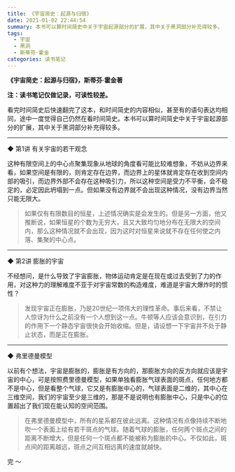 ```yaml
---
title: 《宇宙简史：起源与归宿》
date: 2021-01-02 22:44:54
summary: 本书可以算时间简史中关于宇宙起源部分的扩展，其中关于黑洞部分补充得较多。
tags:
  - 宇宙
  - 黑洞
  - 斯蒂芬·霍金
categories: 读书笔记
---
```


**《宇宙简史：起源与归宿》，斯蒂芬·霍金著**

**注：读书笔记仅做记录，可读性较差。**

看完时间简史后快速翻完了这本，和时间简史的内容相似，甚至有的语句表达均相同，途中一度觉得自己仍然在看时间简史。本书可以算时间简史中关于宇宙起源部分的扩展，其中关于黑洞部分补充得较多。

---

◆ 第1讲 有关宇宙的若干观念

这种有限空间上的中心点聚集现象从地球的角度看可能比较难想象，不妨从边界来看，如果空间是有限的，则肯定存在边界，而边界上的星体就肯定存在收到空间内部的吸引，而边界外部不会存在这种吸引力，所以这种空间是受力不平衡，会不稳定的，必定因此坍塌到一点。但如果没有边界就不会出现这种情况，没有边界当然只能无限大。

> 如果仅有有限数目的恒星，上述情况确实是会发生的。但是另一方面，他又推断说，如果恒星的个数为无穷大，且又大致均匀地分布在无限大的空间内，那么这种情况就不会出现，因为这时对恒星来说就不存在任何使之内落、集聚的中心点。

---

◆ 第2讲 膨胀的宇宙

不经想问，是什么导致了宇宙膨胀，物体运动肯定是在现在或过去受到了力的作用，对这种力的理解难度不亚于对宇宙常数的构造难度，难道是宇宙大爆炸时的惯性？

> 发现宇宙正在膨胀，乃是20世纪一项伟大的理性革命。事后来看，不禁让人惊讶为什么之前没有一个人想到这一点。牛顿等人应该会意识到，在引力的作用下一个静态宇宙很快会开始收缩。但是，请设想一下宇宙并不处于静止状态，而是正在膨胀。

---

◆ 弗里德曼模型

以前有个想法，宇宙是膨胀的，膨胀是有方向的，那膨胀方向的反方向就应该是宇宙的中心，可是按照费里德曼模型，如果单独看膨胀气球表面的斑点，任何地方都不是中心，但是看整个气球，它又是有膨胀中心的，气球表面是二维的，其中心在三维空间，我们的宇宙至少是三维的，那是不是说明也有膨胀中心，只是中心的位置超出了我们现在能认知的空间范围。

> 在弗里德曼模型中，所有的星系都在彼此远离。这种情况有点像持续不断地吹一个表面上绘有若干斑点的气球。随着气球的膨胀，任何两个斑点之间的距离不断增大，但是任何一个斑点都不能被称为膨胀的中心。不仅如此，斑点间的距离越远，斑点之间互相远离的速度就越快。



完 ～ 